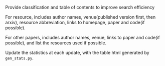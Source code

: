 Provide classification and table of contents to improve search efficiency

For resource, includes author names, venue(published version first, then arxiv), resource abbreviation, links to homepage, paper and code(if possible).

For other papers, includes author names, venue, links to paper and code(if possible), and list the resources used if possible.

Update the statistics at each update, with the table html generated by `gen_stats.py`.